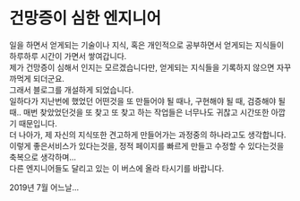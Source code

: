 # 건망증이 심한 엔지니어

일을 하면서 얻게되는 기술이나 지식, 혹은 개인적으로 공부하면서 얻게되는 지식들이 하루하루 시간이 가면서 쌓여갑니다.  
제가 건망증이 심해서 인지는 모르겠습니다만, 얻게되는 지식들을 기록하지 않으면 자꾸 까먹게 되더군요.    
그래서 블로그를 개설하게 되었습니다.  
일하다가 지난번에 했었던 어떤것을 또 만들어야 될 때나, 구현해야 될 때, 검증해야 될 때.. 매번 찾았었던것을 또 찾고 또 찾고 하는 작업들은 너무나도 귀찮고 시간또한 아깝기 때문입니다.  
더 나아가, 제 자신의 지식또한 견고하게 만들어가는 과정중의 하나라고도 생각합니다.  
이렇게 좋은서비스가 있다는것을, 정적 페이지를 빠르게 만들고 수정할 수 있다는것을 축복으로 생각하며...  
다른 엔지니어들도 달리고 있는 이 버스에 올라 타시기를 바랍니다.

2019년 7월 어느날...
